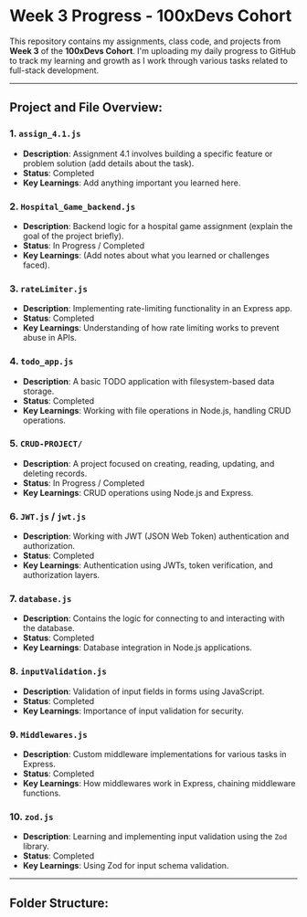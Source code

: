 # Week 3 Progress - 100xDevs Cohort

This repository contains my assignments, class code, and projects from **Week 3** of the **100xDevs Cohort**. I'm uploading my daily progress to GitHub to track my learning and growth as I work through various tasks related to full-stack development.

---

## Project and File Overview:

### 1. `assign_4.1.js`
- **Description**: Assignment 4.1 involves building a specific feature or problem solution (add details about the task).
- **Status**: Completed
- **Key Learnings**: Add anything important you learned here.

### 2. `Hospital_Game_backend.js`
- **Description**: Backend logic for a hospital game assignment (explain the goal of the project briefly).
- **Status**: In Progress / Completed
- **Key Learnings**: (Add notes about what you learned or challenges faced).

### 3. `rateLimiter.js`
- **Description**: Implementing rate-limiting functionality in an Express app.
- **Status**: Completed
- **Key Learnings**: Understanding of how rate limiting works to prevent abuse in APIs.

### 4. `todo_app.js`
- **Description**: A basic TODO application with filesystem-based data storage.
- **Status**: Completed
- **Key Learnings**: Working with file operations in Node.js, handling CRUD operations.

### 5. `CRUD-PROJECT/`
- **Description**: A project focused on creating, reading, updating, and deleting records.
- **Status**: In Progress / Completed
- **Key Learnings**: CRUD operations using Node.js and Express.

### 6. `JWT.js` / `jwt.js`
- **Description**: Working with JWT (JSON Web Token) authentication and authorization.
- **Status**: Completed
- **Key Learnings**: Authentication using JWTs, token verification, and authorization layers.

### 7. `database.js`
- **Description**: Contains the logic for connecting to and interacting with the database.
- **Status**: Completed
- **Key Learnings**: Database integration in Node.js applications.

### 8. `inputValidation.js`
- **Description**: Validation of input fields in forms using JavaScript.
- **Status**: Completed
- **Key Learnings**: Importance of input validation for security.

### 9. `Middlewares.js`
- **Description**: Custom middleware implementations for various tasks in Express.
- **Status**: Completed
- **Key Learnings**: How middlewares work in Express, chaining middleware functions.

### 10. `zod.js`
- **Description**: Learning and implementing input validation using the `Zod` library.
- **Status**: Completed
- **Key Learnings**: Using Zod for input schema validation.

---

## Folder Structure:
